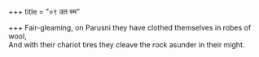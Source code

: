 +++
title = "०९ उत स्म"

+++
Fair-gleaming, on Parusni they have clothed themselves in robes of wool,  
     And with their chariot tires they cleave the rock asunder in their might.
